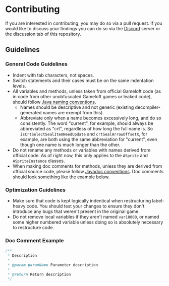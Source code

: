 # Contributing

If you are interested in contributing, you may do so via a pull request. If you would like to discuss your findings you can do so via the [Discord](https://discord.gg/TYTQmatbse) server or the discussion tab of this repository.

## Guidelines

### General Code Guidelines

- Indent with tab characters, not spaces.
- Switch statements and their cases must be on the same indentation levels.
- All variables and methods, unless taken from official Gameloft code (as in code from other unobfuscated Gameloft games or leaked code), should follow [Java naming conventions](https://www.oracle.com/java/technologies/javase/codeconventions-namingconventions.html).
	- Names should be descriptive and not generic (existing decompiler-generated names are exempt from this).
	- Abbreviate only when a name becomes excessively long, and do so consistently. The word "current", for example, should always be abbreviated as "crt", regardless of how long the full name is. So `isCrtSelectSealItemNeedUpdate` and `crtSealArrowOffsetX`, for example, are both using the same abbreviation for "current", even though one name is much longer than the other.
- Do not rename any methods or variables with names derived from official code. As of right now, this only applies to the `ASprite` and `ASpriteInstance` classes.
- When making doc comments for methods, unless they are derived from official source code, please follow [Javadoc conventions](https://www.oracle.com/technical-resources/articles/java/javadoc-tool.html). Doc comments should look something like the example below.

### Optimization Guidelines

- Make sure that code is kept logically indentical when restructuring label-heavy code. You should test your changes to ensure they don't introduce any bugs that weren't present in the original game.
- Do not remove local variables if they aren't named `var10000`, or named some higher numbered variable unless doing so is absolutely necessary to restructure code.

### Doc Comment Example

```java
/**
 * Description 
 * 
 * @param paramName Parameter description
 * 
 * @return Return description
 */
```
